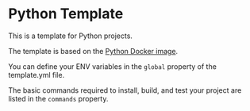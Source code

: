 # Python Template

This is a template for Python projects.

The template is based on the [Python Docker image](https://hub.docker.com/_/python/).

You can define your ENV variables in the `global` property of the template.yml file.

The basic commands required to install, build, and test your project are listed in the `commands` property.
